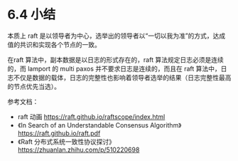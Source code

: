 # 6.4 小结

本质上 raft 是以领导者为中心，选举出的领导者以“一切以我为准”的方式，达成值的共识和实现各个节点的一致。

在raft 算法中，副本数据是以日志的形式存在的，raft 算法规定日志必须是连续的，而 lamport 的 multi paxos 并不要求日志是连续的，而且在 raft 算法中，日志不仅是数据的载体，日志的完整性也影响着领导者选举的结果（日志完整性最高的节点优先当选）。

参考文档：
- raft 动画 https://raft.github.io/raftscope/index.html
- 《In Search of an Understandable Consensus Algorithm》https://raft.github.io/raft.pdf
- 《Raft 分布式系统一致性协议探讨》https://zhuanlan.zhihu.com/p/510220698